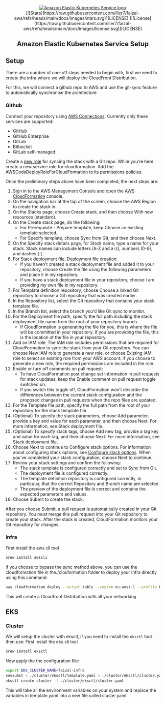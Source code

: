 <div align="center">
  <a href="https://github.com/iller7/faizal-aws" target="_blank" rel="noopener noreferrer">
    <picture>
      <img width="80" src="docs/images/eks.png" alt="Amazon Elastic Kubernetes Service logo">
    </picture>
  </a>
  <div align="center">
    [![Stars](https://raw.githubusercontent.com/iller7/faizal-aws/refs/heads/main/docs/images/stars.svg)](LICENSE)
    [![License](https://raw.githubusercontent.com/iller7/faizal-aws/refs/heads/main/docs/images/license.svg)](LICENSE)
  </div>
  <h2>Amazon Elastic Kubernetes Service Setup</h2>
</div>

## Setup

There are a number of one-off steps needed to begin with, first we need to create the infra where we will deploy the CloudFront Distribution.

For this, we will connect a github repo to AWS and use the git-sync feature to automatically synchronise the architecture

### Github

Connect your repository using [AWS Connections](https://eu-west-1.console.aws.amazon.com/codesuite/settings/connections). Currently only these services are supported:
- GitHub
- GitHub Enterprise
- GitLab
- Bitbucket
- GitLab self-managed

Create a [new role](https://docs.aws.amazon.com/AWSCloudFormation/latest/UserGuide/git-sync-prereq.html#git-sync-prereq-iam) for syncing the stack with a Git repo.
While you're here, create a new service role for cloudformation. Add the AWSCodeDeployRoleForCloudFormation to its permissions policies.

Once the preliminary steps above have been completed, the next steps are:

1. Sign in to the AWS Management Console and open the [AWS CloudFormation](https://console.aws.amazon.com/cloudformation) console.
1. On the navigation bar at the top of the screen, choose the AWS Region to create the stack in.
1. On the Stacks page, choose Create stack, and then choose With new resources (standard).
1. On the Create stack page, do the following:
    - For Prerequisite - Prepare template, keep Choose an existing template selected.
    - For Specify template, choose Sync from Git, and then choose Next.
1. On the Specify stack details page, for Stack name, type a name for your stack. Stack names can include letters (A-Z and a-z), numbers (0-9), and dashes (-).
1. For Stack deployment file, Deployment file creation:
    - If you haven't created a stack deployment file and added it to your repository, choose Create the file using the following parameters and place it in my repository.
    - If you have a stack deployment file in your repository, choose I am providing my own file in my repository.
1. For Template definition repository, choose Choose a linked Git repository to choose a Git repository that was created earlier.
1. In the Repository list, select the Git repository that contains your stack template file.
1. In the Branch list, select the branch you'd like Git sync to monitor.
1. For the Deployment file path, specify the full path including the stack deployment file name from the root of your repository branch.
    - If CloudFormation is generating the file for you, this is where the file will be committed in your repository. If you are providing the file, this is the location of the file in your repository.
1. Add an IAM role. The IAM role includes permissions that are required for CloudFormation to sync the stack from your Git repository. You can choose New IAM role to generate a new role, or choose Existing IAM role to select an existing role from your AWS account. If you choose to generate a new role, the required permissions are included in the role.
1. Enable or turn off comments on pull request:
    - To have CloudFormation post change set information in pull requests for stack updates, keep the Enable comment on pull request toggle switched on.
    - If you switch this toggle off, CloudFormation won't describe the differences between the current stack configuration and the proposed changes in pull requests when the repo files are updated.
1. For the Template file path, specify the full path from the root of your repository for the stack template file.
1. (Optional) To specify the stack parameters, choose Add parameter, provide a key and value for each parameter, and then choose Next. For more information, see Stack deployment file.
1. (Optional) To specify stack tags, choose Add new tag, provide a tag key and value for each tag, and then choose Next. For more information, see Stack deployment file.
1. Choose Next to continue to Configure stack options. For information about configuring stack options, see [Configure stack options](https://docs.aws.amazon.com/AWSCloudFormation/latest/UserGuide/cfn-console-create-stack.html#configure-stack-options). When you've completed your stack configuration, choose Next to continue.
1. Review your stack settings and confirm the following:
    - The stack template is configured correctly and set to Sync from Git.
    - The deployment file is configured correctly.
    - The template definition repository is configured correctly, in particular, that the correct Repository and Branch name are selected.
    - The preview of the deployment file is correct and contains the expected parameters and values.
1. Choose Submit to create the stack.

After you choose Submit, a pull request is automatically created in your Git repository. You must merge this pull request into your Git repository to create your stack. After the stack is created, CloudFormation monitors your Git repository for changes.

### Infra

First install the aws cli tool
```sh
brew install awscli
```
If you choose to bypass the sync method above, you can use the cloudformation file in the./clouformation folder to deploy your infra directly using this command:

```sh
aws cloudformation deploy --output table --region eu-west-1 --profile FaizalAWS --stack-name faizal-infra --tags deployed-by=aws-cli --capabilities CAPABILITY_NAMED_IAM --template-file ./cloudformation/cfn.yaml
```
This will create a Cloudfront Distribution with all your networking

## EKS

### Cluster

We will setup the cluster with eksctl, if you need to install the `eksctl` tool then use:
First install the eks cli tool
```sh
brew install eksctl
```
Now apply the the configuration file:
```sh
export EKS_CLUSTER_NAME=faizal-infra
envsubst < ./cluster/eksctl/template.yaml > ./cluster/eksctl/cluster.yaml
eksctl create cluster -f ./cluster/eksctl/cluster.yaml
```
This will take all the environment variables on your system and replace the variables in template.yaml into a new file called cluster.yaml